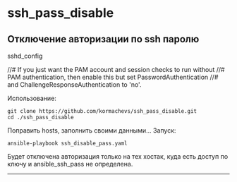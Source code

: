 # ssh_pass_disable
## Отключение авторизации по ssh паролю

sshd_config

//# If you just want the PAM account and session checks to run without
//# PAM authentication, then enable this but set PasswordAuthentication
//# and ChallengeResponseAuthentication to 'no'.

Использование:

    git clone https://github.com/kormachevs/ssh_pass_disable.git
    cd ./ssh_pass_disable

Поправить hosts, заполнить своими данными...
Запуск:

    ansible-playbook ssh_disable_pass.yaml

Будет отключена авторизация только на тех хостак, куда есть доступ по ключу и ansible_ssh_pass не определена. 
____
